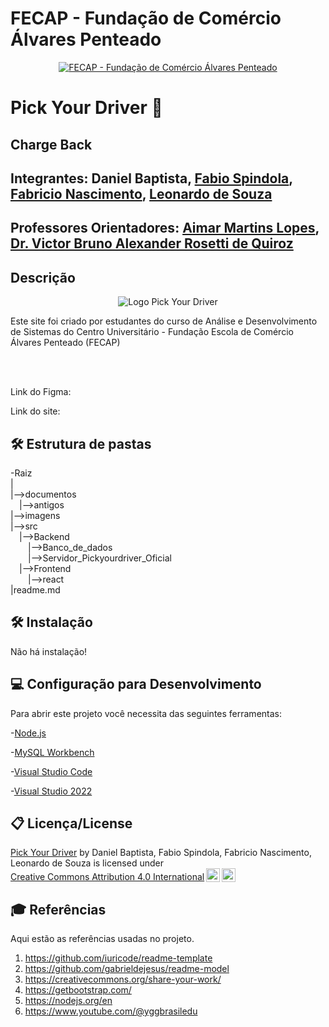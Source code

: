 # FECAP - Fundação de Comércio Álvares Penteado

<p align="center">
<a href= "https://www.fecap.br/"><img src="https://encrypted-tbn0.gstatic.com/images?q=tbn:ANd9GcRhZPrRa89Kma0ZZogxm0pi-tCn_TLKeHGVxywp-LXAFGR3B1DPouAJYHgKZGV0XTEf4AE&usqp=CAU" alt="FECAP - Fundação de Comércio Álvares Penteado" border="0"></a>
</p>

# Pick Your Driver 🚕

## Charge Back

## Integrantes: <a>Daniel Baptista</a>, <a href="https://www.linkedin.com/in/fabiospindola/">Fabio Spindola</a>, <a href="https://br.linkedin.com/in/fabriciocnascimento">Fabricio Nascimento</a>, <a href="https://www.linkedin.com/in/leonardo-de-souza-mouzinho-5581bb2a8/">Leonardo de Souza</a>

## Professores Orientadores: <a href="https://www.linkedin.com/in/aimarlopes/">Aimar Martins Lopes</a>, <a href="https://www.linkedin.com/in/victorbarq/">Dr. Victor Bruno Alexander Rosetti de Quiroz</a>
## Descrição

<p align="center">
<img src="[https://pix4free.org/assets/library/2021-01-20/originals/game.jpg](https://github.com/2025-1-NADS4/Projeto2/blob/main/imagens/logo_fundo_cinza.png)" alt="Logo Pick Your Driver" border="0">
</p>


<p>Este site foi criado por estudantes do curso de Análise e Desenvolvimento de Sistemas do Centro Universitário - Fundação Escola de Comércio Álvares Penteado (FECAP)</p>
<br></br>
<p>Link do Figma:</p>
<p>Link do site:</p>

## 🛠 Estrutura de pastas

-Raiz<br>
|<br>
|-->documentos<br>
  &emsp;|-->antigos<br>
|-->imagens<br>
|-->src<br>
  &emsp;|-->Backend<br>
    &emsp;&emsp;|-->Banco_de_dados<br>
    &emsp;&emsp;|-->Servidor_Pickyourdriver_Oficial<br>
  &emsp;|-->Frontend<br>
    &emsp;&emsp;|-->react<br>
|readme.md<br>

## 🛠 Instalação

Não há instalação!

## 💻 Configuração para Desenvolvimento

Para abrir este projeto você necessita das seguintes ferramentas:

<p>-<a href="https://nodejs.org/en">Node.js</a></p>
<p>-<a href="https://nodejs.org/en](https://www.mysql.com/">MySQL Workbench</a></p>
<p>-<a href="https://code.visualstudio.com/">Visual Studio Code</a></p>
<p>-<a href="https://visualstudio.microsoft.com/pt-br/vs/">Visual Studio 2022</a></p>

## 📋 Licença/License

<p xmlns:cc="http://creativecommons.org/ns#" xmlns:dct="http://purl.org/dc/terms/"><a property="dct:title" rel="cc:attributionURL" href="https://github.com/2024-1-NADS2/Projeto1">Pick Your Driver</a> by <span property="cc:attributionName">Daniel Baptista, Fabio Spindola, Fabricio Nascimento, Leonardo de Souza</span> is licensed under <a href="https://creativecommons.org/licenses/by/4.0/?ref=chooser-v1" target="_blank" rel="license noopener noreferrer" style="display:inline-block;">Creative Commons Attribution 4.0 International<img style="height:22px!important;margin-left:3px;vertical-align:text-bottom;" src="https://mirrors.creativecommons.org/presskit/icons/cc.svg?ref=chooser-v1" alt=""><img style="height:22px!important;margin-left:3px;vertical-align:text-bottom;" src="https://mirrors.creativecommons.org/presskit/icons/by.svg?ref=chooser-v1" alt=""></a></p>

## 🎓 Referências

Aqui estão as referências usadas no projeto.

1. <https://github.com/iuricode/readme-template>
2. <https://github.com/gabrieldejesus/readme-model>
3. <https://creativecommons.org/share-your-work/>
4. <https://getbootstrap.com/>
7. <https://nodejs.org/en>
8. <https://www.youtube.com/@yggbrasiledu>
